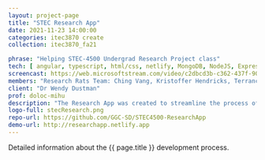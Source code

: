 ```yaml
---
layout: project-page
title: "STEC Research App"
date: 2021-11-23 14:00:00
categories: itec3870 create
collection: itec3870_fa21

phrase: "Helping STEC-4500 Undergrad Research Project class"
tech: [ angular, typescript, html/css, netlify, MongoDB, NodeJS, Express, bootstrap ]
screencast: https://web.microsoftstream.com/video/c2dbcd3b-c362-437f-9081-673c06fa993c
members: "Research Rats Team: Ching Vang, Kristoffer Hendricks, Terrance Perry"
client: "Dr Wendy Dustman"
prof: doloc-mihu
description: "The Research App was created to streamline the process of assisting students, faculty, and the STEC Coordinator with applying for the STEC-4500 Undergrad Research Project class."
logo-full: stecResearch.png
repo-url: https://github.com/GGC-SD/STEC4500-ResearchApp
demo-url: http://researchapp.netlify.app
---
```


Detailed information about the {{ page.title }} development process.

<!-- lightgallery -->
<script src="https://code.jquery.com/jquery-2.2.4.min.js"></script>
<script src="https://cdn.jsdelivr.net/lightgallery/1.3.7/js/lightgallery.min.js"></script>
<script src="https://cdn.jsdelivr.net/g/lg-zoom"></script>

<script type="text/javascript">
    $(document).ready(function() {
    $("body").lightGallery({
    zoom: true,
    selector: 'a#lightgallery',
    selectWithin: 'body'
    });
    });
</script>

[ggc]: http://www.ggc.edu
[gunay-ggc]: http://www.ggc.edu/about-ggc/directory/cengiz-gunay
[doloc-ggc]: http://www.ggc.edu/about-ggc/directory/anca-doloc-mihu
